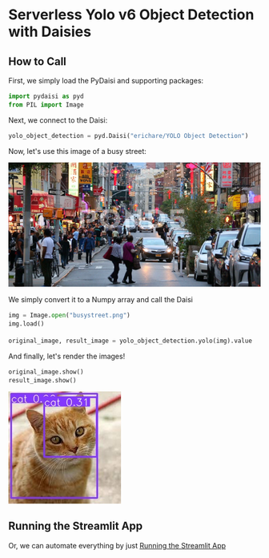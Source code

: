 # Serverless Yolo v6 Object Detection with Daisies

## How to Call

First, we simply load the PyDaisi and supporting packages:

```python
import pydaisi as pyd
from PIL import Image
```

Next, we connect to the Daisi:

```python
yolo_object_detection = pyd.Daisi("erichare/YOLO Object Detection")
```

Now, let's use this image of a busy street:

![](busystreet.png)

We simply convert it to a Numpy array and call the Daisi

```python
img = Image.open("busystreet.png")
img.load()

original_image, result_image = yolo_object_detection.yolo(img).value
```

And finally, let's render the images!

```python
original_image.show()
result_image.show()
```

![](cat-objects.jpeg)

## Running the Streamlit App

Or, we can automate everything by just [Running the Streamlit App](https://dev3.daisi.io/daisies/227961c0-e3e6-4e41-927c-871a907592cb/streamlit)
